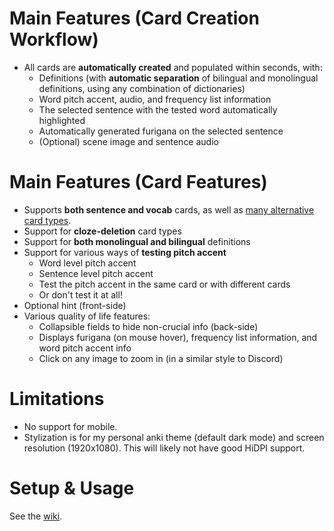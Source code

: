 
<!--
TODO gif showing the main features of the card type
-->

# Main Features (Card Creation Workflow)
* All cards are **automatically created** and populated within seconds, with:
   * Definitions (with **automatic separation** of bilingual and monolingual definitions, using any combination of dictionaries)
   * Word pitch accent, audio, and frequency list information
   * The selected sentence with the tested word automatically highlighted
   * Automatically generated furigana on the selected sentence
   * (Optional) scene image and sentence audio

# Main Features (Card Features)
* Supports **both sentence and vocab** cards, as well as
  [many alternative card types](https://github.com/Aquafina-water-bottle/jp-mining-note/wiki/CardTypes).
* Support for **cloze-deletion** card types
* Support for **both monolingual and bilingual** definitions
* Support for various ways of **testing pitch accent**
   * Word level pitch accent
   * Sentence level pitch accent
   * Test the pitch accent in the same card or with different cards
   * Or don't test it at all!
* Optional hint (front-side)
* Various quality of life features:
    * Collapsible fields to hide non-crucial info (back-side)
    * Displays furigana (on mouse hover), frequency list information, and word pitch accent info
    * Click on any image to zoom in (in a similar style to Discord)

# Limitations
* No support for mobile.
* Stylization is for my personal anki theme (default dark mode) and screen resolution (1920x1080).
  This will likely not have good HiDPI support.

# Setup & Usage
See the [wiki](https://github.com/Aquafina-water-bottle/jp-mining-note/wiki).



